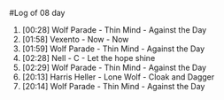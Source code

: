 #Log of 08 day

1. [00:28] Wolf Parade - Thin Mind - Against the Day
1. [01:58] Vexento - Now - Now
1. [01:59] Wolf Parade - Thin Mind - Against the Day
1. [02:28] Nell - C - Let the hope shine
1. [02:29] Wolf Parade - Thin Mind - Against the Day
1. [20:13] Harris Heller - Lone Wolf - Cloak and Dagger
1. [20:14] Wolf Parade - Thin Mind - Against the Day
